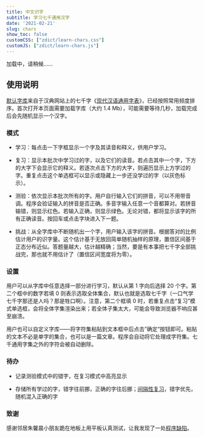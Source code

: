 ```yaml
---
title: 中文识字
subtitle: 学习七千通用汉字
date: '2021-02-21'
slug: chars
show_toc: false
customCSS: ["zdict/learn-chars.css"]
customJS: ["zdict/learn-chars.js"]
---
```


<div id="learn-chars">加载中，请稍候……</div>

## 使用说明

[默认字库](https://github.com/yihui/zdict)来自于汉典网站上的七千字《[现代汉语通用字表](https://www.zdic.net/zd/zb/ty/)》，已经按照常用频度排序。首次打开本页面需要加载字库（大约 1.4 Mb），可能需要等待几秒，加载完成后会先随机显示一个汉字。

### 模式

- 学习：每点击一下字框显示一个字及其读音和释义，供用户学习。

- 复习：显示本批次中学习过的字，以及它们的读音。若点击其中一个字，下方的大字下会显示它的释义。若逐次点击下方的大字，则遍历显示上方学过的字。重复点击这个单选框可以显示或隐藏上一步还没学过的字（以灰色标示）。

- 测验：依次显示本批次所有的字。用户自行输入它们的拼音，可以不用带音调。程序会验证输入的拼音是否正确。多音字输入任意一个音都算对。若拼音输错，则显示红色。若输入正确，则显示绿色。无论对错，都将显示该字的所有正确读音。按回车或点击字块进入下一题。

- 挑战：从全字库中不断随机出一个字，用户输入该字的拼音。根据答对的比例估计用户的识字量。这个估计基于无放回简单随机抽样的原理，置信区间基于正态分布近似。答题量越大，估计越精确；当然，要是有本事把七千字全部挑战完，那也就不用估计了（置信区间宽度将为零）。

### 设置

用户可以从字库中任意选择一部分进行学习，默认从第 1 字向后选择 20 个字。第二个框中的数字若填 0 则表示选取全体集合，默认也就是选取七千字（一口气学七千字那还是人吗？那是牲口啊）。注意，第二个框填 0 时，若重复点击“复习”模式单选框，会将全体字集渲染出来；若全体子集太大，可能会导致浏览器不响应甚至崩溃。

用户也可以自定义字库——将字符集粘贴到文本框中后点击”确定“按钮即可。粘贴的文本不必是单字的集合，也可以是一篇文章。程序会自动将它处理成字符集。七千通用字集之外的字符会被自动删除。

### 待办

- 记录测验模式中的错字，在复习模式中高亮显示

- 存储所有学过的字，错字往前挪，正确的字往后挪；[间隔性复习](https://en.wikipedia.org/wiki/Spaced_repetition)，错字优先，随机混入正确的字

### 致谢

感谢邻居朱馨晨小朋友跪在地板上用平板认真测试，让我发现了一处[程序缺陷](https://github.com/yihui/zdict/commit/2a073fcc)。
